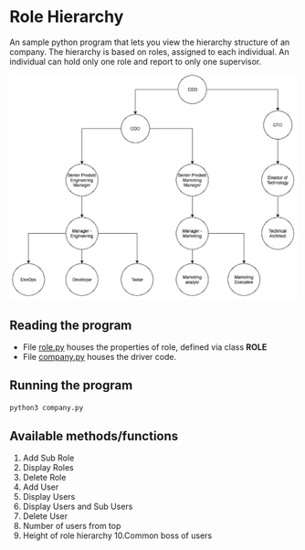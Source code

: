 # Role Hierarchy
An sample python program that lets you view the hierarchy structure of an company. The hierarchy is based on roles, assigned to each individual.
An individual can hold only one role and report to only one supervisor.

![Structure preview](/images/structure_preview.png "A sample company structure")

## Reading the program
* File [role.py](/role.py) houses the properties of role, defined via class **ROLE**
* File [company.py](/company.py) houses the driver code.

## Running the program
```bash
python3 company.py
```

## Available methods/functions

1. Add Sub Role
2. Display Roles
3. Delete Role
4. Add User
5. Display Users
6. Display Users and Sub Users
7. Delete User
8. Number of users from top
9. Height of role hierarchy
10.Common boss of users
